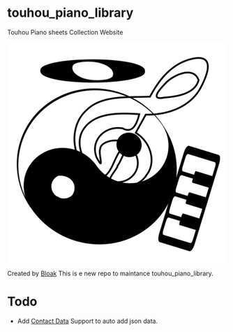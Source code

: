 # touhou_piano_library

Touhou Piano sheets Collection Website

![logo](assets/images/logo.svg)

Created by [Bloak](https://github.com/Bloak/Bloak.github.io/tree/master/touhou_piano_library) This is e new repo to maintance touhou_piano_library.

# Todo

- Add [Contact Data](https://github.com/SMGoro/contact-data) Support to auto add json data.
